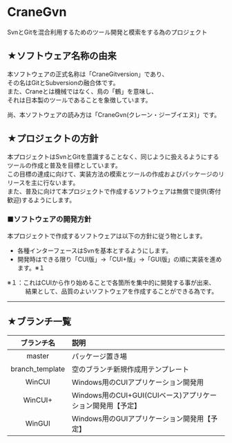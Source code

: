 # CraneGvn
SvnとGitを混合利用するためのツール開発と模索をする為のプロジェクト  
  
## ★ソフトウェア名称の由来
本ソフトウェアの正式名称は「CraneGitversion」であり、  
その名はGitとSubversionの融合体です。  
また、Craneとは機械ではなく、鳥の「鶴」を意味し、  
それは日本製のツールであることを象徴しています。  
  
尚、本ソフトウェアの読み方は「CraneGvn(クレーン・ジーブイエヌ)」です。  
  
## ★プロジェクトの方針
本プロジェクトはSvnとGitを意識することなく、同じように扱えるようにするツールの作成と普及を目標としています。  
この目標の達成に向けて、実装方法の模索とツールの作成およびパッケージのリリースを主に行ないます。  
また、普及に向けて本プロジェクトで作成するソフトウェアは無償で提供(寄付歓迎)するようにします。  
  
### ■ソフトウェアの開発方針
本プロジェクトで作成するソフトウェアは以下の方針に従う物とします。  
- 各種インターフェースはSvnを基本とするようにします。
- 開発時はできる限り「CUI版」→「CUI+版」→「GUI版」の順に実装を進めます。※１

※１：これはCUIから作り始めることで各箇所を集中的に開発する事が出来、  
　　　結果として、品質のよいソフトウェアを作成することができる為です。  

----------------

## ★ブランチ一覧
| ブランチ名      | 説明                                                        |
|:---------------:|:------------------------------------------------------------|
| master          | パッケージ置き場                                            |
| branch_template | 空のブランチ新規作成用テンプレート                          |
| WinCUI          | Windows用のCUIアプリケーション開発用                        |
| WinCUI+         | Windows用のCUI+GUI(CUIベース)アプリケーション開発用【予定】 |
| WinGUI          | Windows用のGUIアプリケーション開発用【予定】                |
